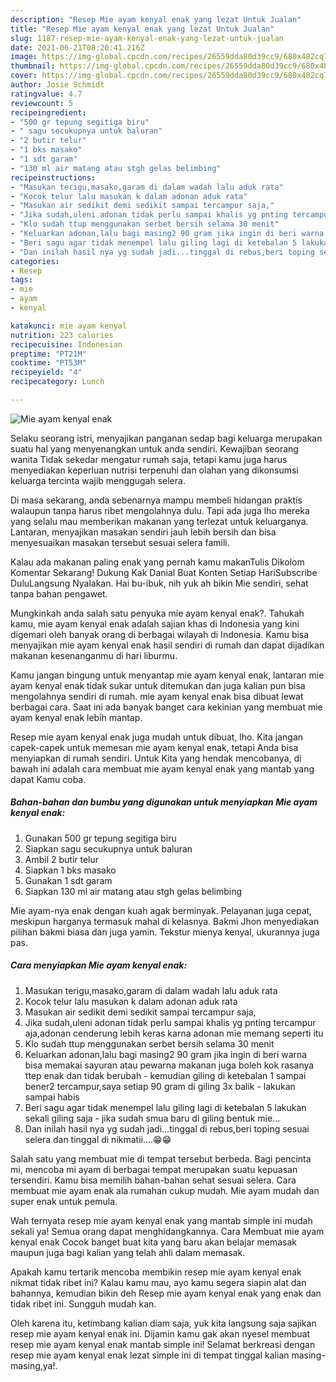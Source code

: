 ```yaml
---
description: "Resep Mie ayam kenyal enak yang lezat Untuk Jualan"
title: "Resep Mie ayam kenyal enak yang lezat Untuk Jualan"
slug: 1187-resep-mie-ayam-kenyal-enak-yang-lezat-untuk-jualan
date: 2021-06-21T08:20:41.216Z
image: https://img-global.cpcdn.com/recipes/26559dda80d39cc9/680x482cq70/mie-ayam-kenyal-enak-foto-resep-utama.jpg
thumbnail: https://img-global.cpcdn.com/recipes/26559dda80d39cc9/680x482cq70/mie-ayam-kenyal-enak-foto-resep-utama.jpg
cover: https://img-global.cpcdn.com/recipes/26559dda80d39cc9/680x482cq70/mie-ayam-kenyal-enak-foto-resep-utama.jpg
author: Josie Schmidt
ratingvalue: 4.7
reviewcount: 5
recipeingredient:
- "500 gr tepung segitiga biru"
- " sagu secukupnya untuk baluran"
- "2 butir telur"
- "1 bks masako"
- "1 sdt garam"
- "130 ml air matang atau stgh gelas belimbing"
recipeinstructions:
- "Masukan terigu,masako,garam di dalam wadah lalu aduk rata"
- "Kocok telur lalu masukan k dalam adonan aduk rata"
- "Masukan air sedikit demi sedikit sampai tercampur saja,"
- "Jika sudah,uleni adonan tidak perlu sampai khalis yg pnting tercampur aja,adonan cenderung lebih keras karna adonan mie memang seperti itu"
- "Klo sudah ttup menggunakan serbet bersih selama 30 menit"
- "Keluarkan adonan,lalu bagi masing2 90 gram jika ingin di beri warna bisa memakai sayuran atau pewarna makanan juga boleh kok rasanya ttep enak dan tidak berubah  kemudian giling di ketebalan 1 sampai bener2 tercampur,saya setiap 90 gram di giling 3x balik lakukan sampai habis"
- "Beri sagu agar tidak menempel lalu giling lagi di ketebalan 5 lakukan sekali giling saja jika sudah smua baru di giling bentuk mie..."
- "Dan inilah hasil nya yg sudah jadi...tinggal di rebus,beri toping sesuai selera dan tinggal di nikmatii....😁😁"
categories:
- Resep
tags:
- mie
- ayam
- kenyal

katakunci: mie ayam kenyal 
nutrition: 223 calories
recipecuisine: Indonesian
preptime: "PT21M"
cooktime: "PT53M"
recipeyield: "4"
recipecategory: Lunch

---
```



![Mie ayam kenyal enak](https://img-global.cpcdn.com/recipes/26559dda80d39cc9/680x482cq70/mie-ayam-kenyal-enak-foto-resep-utama.jpg)

Selaku seorang istri, menyajikan panganan sedap bagi keluarga merupakan suatu hal yang menyenangkan untuk anda sendiri. Kewajiban seorang  wanita Tidak sekedar mengatur rumah saja, tetapi kamu juga harus menyediakan keperluan nutrisi terpenuhi dan olahan yang dikonsumsi keluarga tercinta wajib menggugah selera.

Di masa  sekarang, anda sebenarnya mampu membeli hidangan praktis walaupun tanpa harus ribet mengolahnya dulu. Tapi ada juga lho mereka yang selalu mau memberikan makanan yang terlezat untuk keluarganya. Lantaran, menyajikan masakan sendiri jauh lebih bersih dan bisa menyesuaikan masakan tersebut sesuai selera famili. 

Kalau ada makanan paling enak yang pernah kamu makanTulis Dikolom Komentar Sekarang! Dukung Kak Danial Buat Konten Setiap HariSubscribe DuluLangsung Nyalakan. Hai bu-ibuk, nih yuk ah bikin Mie sendiri, sehat tanpa bahan pengawet.

Mungkinkah anda salah satu penyuka mie ayam kenyal enak?. Tahukah kamu, mie ayam kenyal enak adalah sajian khas di Indonesia yang kini digemari oleh banyak orang di berbagai wilayah di Indonesia. Kamu bisa menyajikan mie ayam kenyal enak hasil sendiri di rumah dan dapat dijadikan makanan kesenanganmu di hari liburmu.

Kamu jangan bingung untuk menyantap mie ayam kenyal enak, lantaran mie ayam kenyal enak tidak sukar untuk ditemukan dan juga kalian pun bisa mengolahnya sendiri di rumah. mie ayam kenyal enak bisa dibuat lewat berbagai cara. Saat ini ada banyak banget cara kekinian yang membuat mie ayam kenyal enak lebih mantap.

Resep mie ayam kenyal enak juga mudah untuk dibuat, lho. Kita jangan capek-capek untuk memesan mie ayam kenyal enak, tetapi Anda bisa menyiapkan di rumah sendiri. Untuk Kita yang hendak mencobanya, di bawah ini adalah cara membuat mie ayam kenyal enak yang mantab yang dapat Kamu coba.

<!--inarticleads1-->

##### Bahan-bahan dan bumbu yang digunakan untuk menyiapkan Mie ayam kenyal enak:

1. Gunakan 500 gr tepung segitiga biru
1. Siapkan  sagu secukupnya untuk baluran
1. Ambil 2 butir telur
1. Siapkan 1 bks masako
1. Gunakan 1 sdt garam
1. Siapkan 130 ml air matang atau stgh gelas belimbing


Mie ayam-nya enak dengan kuah agak berminyak. Pelayanan juga cepat, meskipun harganya termasuk mahal di kelasnya. Bakmi Jhon menyediakan pilihan bakmi biasa dan juga yamin. Tekstur mienya kenyal, ukurannya juga pas. 

<!--inarticleads2-->

##### Cara menyiapkan Mie ayam kenyal enak:

1. Masukan terigu,masako,garam di dalam wadah lalu aduk rata
1. Kocok telur lalu masukan k dalam adonan aduk rata
1. Masukan air sedikit demi sedikit sampai tercampur saja,
1. Jika sudah,uleni adonan tidak perlu sampai khalis yg pnting tercampur aja,adonan cenderung lebih keras karna adonan mie memang seperti itu
1. Klo sudah ttup menggunakan serbet bersih selama 30 menit
1. Keluarkan adonan,lalu bagi masing2 90 gram jika ingin di beri warna bisa memakai sayuran atau pewarna makanan juga boleh kok rasanya ttep enak dan tidak berubah -  kemudian giling di ketebalan 1 sampai bener2 tercampur,saya setiap 90 gram di giling 3x balik - lakukan sampai habis
1. Beri sagu agar tidak menempel lalu giling lagi di ketebalan 5 lakukan sekali giling saja - jika sudah smua baru di giling bentuk mie...
1. Dan inilah hasil nya yg sudah jadi...tinggal di rebus,beri toping sesuai selera dan tinggal di nikmatii....😁😁


Salah satu yang membuat mie di tempat tersebut berbeda. Bagi pencinta mi, mencoba mi ayam di berbagai tempat merupakan suatu kepuasan tersendiri. Kamu bisa memilih bahan-bahan sehat sesuai selera. Cara membuat mie ayam enak ala rumahan cukup mudah. Mie ayam mudah dan super enak untuk pemula. 

Wah ternyata resep mie ayam kenyal enak yang mantab simple ini mudah sekali ya! Semua orang dapat menghidangkannya. Cara Membuat mie ayam kenyal enak Cocok banget buat kita yang baru akan belajar memasak maupun juga bagi kalian yang telah ahli dalam memasak.

Apakah kamu tertarik mencoba membikin resep mie ayam kenyal enak nikmat tidak ribet ini? Kalau kamu mau, ayo kamu segera siapin alat dan bahannya, kemudian bikin deh Resep mie ayam kenyal enak yang enak dan tidak ribet ini. Sungguh mudah kan. 

Oleh karena itu, ketimbang kalian diam saja, yuk kita langsung saja sajikan resep mie ayam kenyal enak ini. Dijamin kamu gak akan nyesel membuat resep mie ayam kenyal enak mantab simple ini! Selamat berkreasi dengan resep mie ayam kenyal enak lezat simple ini di tempat tinggal kalian masing-masing,ya!.

